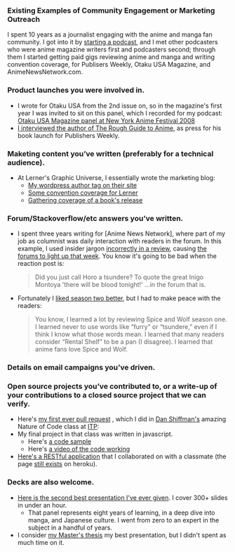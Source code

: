 ### Existing Examples of Community Engagement or Marketing Outreach

I spent 10 years as a journalist engaging with the anime and manga fan community. I got into it by [starting a podcast](https://itunes.apple.com/us/podcast/ninja-consultant-podcast/id74941727?mt=2), and I met other podcasters who were anime magazine writers first and podcasters second; through them I started getting paid gigs reviewing anime and manga and writing convention coverage, for Publisers Weekly, Otaku USA Magazine, and AnimeNewsNetwork.com.

### Product launches you were involved in.
  - I wrote for Otaku USA from the 2nd issue on, so in the magazine's first year I was invited to sit on this panel, which I recorded for my podcast: [Otaku USA Magazine panel at New York Anime Festival 2008](http://ninjaconsultant.com/?m=200811)
  - [I interviewed the author of The Rough Guide to Anime](https://www.publishersweekly.com/pw/by-topic/new-titles/adult-announcements/article/12974-an-anime-canon-for-all.html), as press for his book launch for Publishers Weekly.

### Maketing content you’ve written (preferably for a technical audience).
- At Lerner's Graphic Universe, I essentially wrote the marketing blog:
   -  [My wordpress author tag on their site](https://graphicuniverse.wordpress.com/author/erinfinnegan/)
   -  [Some convention coverage for Lerner](https://graphicuniverse.wordpress.com/2010/04/28/mocca2010/)
   -  [Gathering coverage of a book's release](https://graphicuniverse.wordpress.com/2010/08/25/early-praise-for-nolas-worlds/)

### Forum/Stackoverflow/etc answers you’ve written.
- I spent three years writing for [Anime News Network], where part of my job as columnist was daily interaction with readers in the forum. In this example, I used insider jargon [incorrectly in a review](https://www.animenewsnetwork.com/shelf-life/2010-01-04#spice), causing [the forums to light up that week](https://www.animenewsnetwork.com/bbs/phpBB2/viewtopic.php?t=126151).  You know it's going to be bad when the reaction post is:
   > Did you just call Horo a tsundere? To quote the great Inigo Montoya 'there will be blood tonight!' ...in the forum that is. 
   
- Fortunately I [liked season two better](https://www.animenewsnetwork.com/shelf-life/2011-09-26#spice), but I had to make peace with the readers:
  
   > You know, I learned a lot by reviewing Spice and Wolf season one. I learned never to use words like “furry” or “tsundere,” even if I think I know what those words mean. I learned that many readers consider “Rental Shelf” to be a pan (I disagree). I learned that anime fans love Spice and Wolf.

### Details on email campaigns you’ve driven.


### Open source projects you’ve contributed to, or a write-up of your contributions to a closed source project that we can verify.
  - Here's [my first ever pull request](https://github.com/shiffman/The-Nature-of-Code-S14/pull/1) , which I did in [Dan Shiffman's](https://www.youtube.com/user/shiffman) amazing Nature of Code class at [ITP](https://tisch.nyu.edu/itp): 
 - My final project in that class was written in javascript.
    - Here's [a code sample](https://github.com/ErinFinnegan/Omnomitron/blob/master/itallhappenshere.js)
    - Here's [a video of the code working](https://vimeo.com/100457165)
- [Here's a RESTful application](https://github.com/kinasmith/isTheFloorFeeding/blob/master/heroku/public/index.html) that I collaborated on with a classmate (the page [still exists](http://isthefloorfeeding.herokuapp.com/) on heroku).

###  Decks are also welcome.
 - [Here is the second best presentation I've ever given](https://vimeo.com/30828018).  I cover 300+ slides in under an hour. 
   - That panel represents eight years of learning, in a deep dive into manga, and Japanese culture. I went from zero to an expert in the subject in a handful of years.
 - I consider [my Master's thesis](https://vimeo.com/128758304) my best presentation, but I didn't spent as much time on it.






